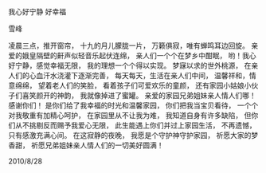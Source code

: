 我心好宁静 好幸福

雪峰


凌晨三点，推开窗帘，
十九的月儿朦胧一片，
万籁俱寂，唯有蝉鸣耳边回旋。
亲爱的娥皇隔壁的鼾声似轻音乐起伏连绵，
亲人们一个个在梦乡中酣眠，
哟！我心好宁静，感觉幸福无限，
我的理想一个个得以实现。
梦寐以求的世外桃源，
在亲人们的心血汗水浇灌下逐渐完善，
每天每天，生活在亲人们中间，
温馨祥和，情意绵绵，
望着老人们的笑脸，
看着孩子们可爱欢乐的童颜，
还有家园小姑娘小伙子们喜笑颜开的神韵，
我就像掉进了蜜罐。
亲爱的家园兄弟姐妹亲人情人们哪！
感谢你们！
是你们给了我幸福的时光和温馨家园，
你们把我当宝贝看待，
一个个对我敬重有加精心呵护，
在家园里从不让我为难，
我知道自身有许多缺陷，
但你们从不挑剔反而赐予我爱心无限，
此生能遇上你们并过上家园生活，
不再遗憾，只有感激充满心间。
在这寂静的夜晚，
我愿是个守护神守护家园，
祈愿大家的梦香甜，
祈愿兄弟姐妹亲人情人们的一切美好圆满！

2010/8/28



